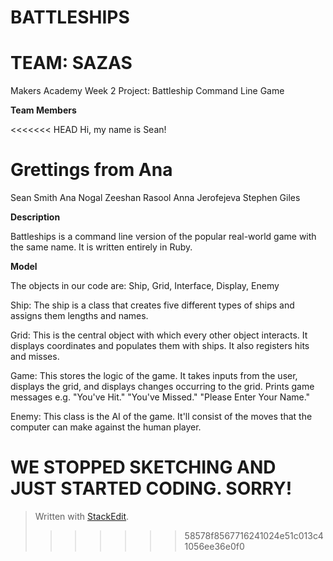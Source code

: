 **BATTLESHIPS**
= 
**TEAM: SAZAS**
=

Makers Academy Week 2 Project: Battleship Command Line Game

**Team Members**

<<<<<<< HEAD
Hi, my name is Sean!

Grettings from Ana
=======
Sean Smith
Ana Nogal
Zeeshan Rasool
Anna Jerofejeva
Stephen Giles


**Description**

Battleships is a command line version of the popular real-world game with the same name. It is written entirely in Ruby.

**Model**

The objects in our code are: Ship, Grid, Interface, Display, Enemy

Ship: The ship is a class that creates five different types of ships and assigns them lengths and names.

Grid: This is the central object with which every other object interacts. It displays coordinates and populates them with ships. It also registers hits and misses.

Game: This stores the logic of the game. It takes inputs from the user, displays the grid, and displays changes occurring to the grid. Prints game messages e.g. "You've Hit." "You've Missed." "Please Enter Your Name."

Enemy: This class is the AI of the game. It'll consist of the moves that the computer can make against the human player.


WE STOPPED SKETCHING AND JUST STARTED CODING. SORRY!
=

> Written with [StackEdit](https://stackedit.io/).
>>>>>>> 58578f8567716241024e51c013c41056ee36e0f0
